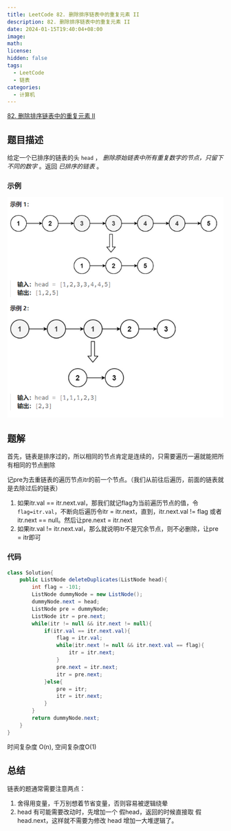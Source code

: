 ```yaml
---
title: LeetCode 82. 删除排序链表中的重复元素 II
description: 82. 删除排序链表中的重复元素 II
date: 2024-01-15T19:40:04+08:00
image: 
math: 
license: 
hidden: false
tags:
  - LeetCode
  - 链表
categories:
  - 计算机
---
```

[82. 删除排序链表中的重复元素 II](https://leetcode.cn/problems/remove-duplicates-from-sorted-list-ii/)

## 题目描述

给定一个已排序的链表的头 `head` ， _删除原始链表中所有重复数字的节点，只留下不同的数字_ 。返回 _已排序的链表_ 。

### 示例

![Pasted image 20240115145926](https://raw.githubusercontent.com/LosLiSang/picgo/main/Pasted%20image%2020240115145926.png)

## 题解

首先，链表是排序过的，所以相同的节点肯定是连续的，只需要遍历一遍就能把所有相同的节点删除

记pre为去重链表的遍历节点itr的前一个节点。（我们从前往后遍历，前面的链表就是去除过后的链表）

1. 如果itr.val == itr.next.val，那我们就记flag为当前遍历节点的值，令`flag=itr.val`，不断向后遍历令itr = itr.next，直到，itr.next.val != flag 或者 itr.next == null。然后让pre.next = itr.next
2. 如果itr.val != itr.next.val，那么就说明itr不是冗余节点，则不必删除，让pre = itr即可

### 代码

```java
class Solution{
    public ListNode deleteDuplicates(ListNode head){
        int flag = -101;
        ListNode dummyNode = new ListNode();
        dummyNode.next = head;
        ListNode pre = dummyNode;
        ListNode itr = pre.next;
        while(itr != null && itr.next != null){
            if(itr.val == itr.next.val){
                flag = itr.val;
                while(itr.next != null && itr.next.val == flag){
                    itr = itr.next;
                }
                pre.next = itr.next;
                itr = pre.next;
            }else{
                pre = itr;
                itr = itr.next;
            }   
        }
        return dummyNode.next;
    }
}
```

时间复杂度 O(n), 空间复杂度O(1)

## 总结

链表的题通常需要注意两点：

1. 舍得用变量，千万别想着节省变量，否则容易被逻辑绕晕
2. head 有可能需要改动时，先增加一个 假head，返回的时候直接取 假head.next，这样就不需要为修改 head 增加一大堆逻辑了。
